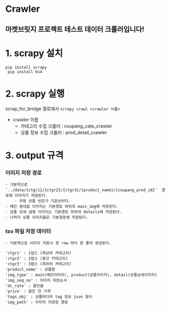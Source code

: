 # Crawler

## 마켓브릿지 프로젝트 테스트 데이터 크롤러입니다!


# 1. scrapy 설치 
` pip install scrapy `  
` pip install bs4`


# 2. scrapy 실행
scrap_for_bridge 경로에서 `scrapy crawl <crawler 이름>`

- crawler 이름 
    - 카테고리 수집 크롤러 : coupang_cate_crawler
    - 상품 정보 수집 크롤러 : prod_detail_crawler  

# 3. output 규격

### 이미지 저장 경로
```
- 기본적으로 `../data/{ctgr1}/{ctgr2}/{ctgr3}/{product_name}/{coupang_prod_id}`  경로에 이미지가 저장된다.
    - 쿠팡 상품 번호가 기준선이다.
- 메인 썸네일 이미지는 기본경로 하위의 main_img에 저장된다.
- 상품 상세 설명 이미지는 기본경로 하위의 details에 저장된다.
- 나머지 상품 이미지들은 기본경로에 저장된다.
```

### tsv 파일 저장 데이터
```
- 기본적으로 이미지 저장시 한 row 마다 한 줄씩 생성된다.

'ctgr1' : 1뎁스 (최상위 카테고리)
'ctgr2' : 2뎁스 (중간 카테고리)
'ctgr3' : 3뎁스 (최하위 카테고리)
'product_name' : 상품명 
'img_type' : main(메인이미지), product(상품이미지), detail(상품상세이미지)
'img_seq_no' : 이미지 저장순서
'dc_rate' : 할인율
'price' : 할인 전 가격
'tags_obj' : 상품마다의 tag 정보 json 형식
'img_path' : 이미지 저장된 경로
```
